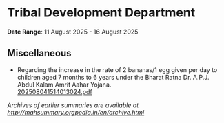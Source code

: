 # Tribal Development Department

**Date Range**: 11 August 2025 - 16 August 2025


## Miscellaneous
- Regarding the increase in the rate of 2 bananas/1 egg given per day to children aged 7 months to 6 years under the Bharat Ratna Dr. A.P.J. Abdul Kalam Amrit Aahar Yojana.\
  [202508041514013024.pdf](https://gr.maharashtra.gov.in/Site/Upload/Government%20Resolutions/English/202508041514013024.pdf)


*Archives of earlier summaries are available at http://mahsummary.orgpedia.in/en/archive.html*